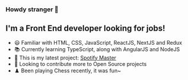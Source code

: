### Howdy stranger 👋


## I'm a Front End developer looking for jobs!

- 😃 Familiar with HTML, CSS, JavaScript, ReactJS, NextJS and Redux
- 📚 Currently learning TypeScript, along with AngularJS and NodeJS
- 🎵 This is my latest project: [Spotify Master][spotify]
- 👯 Looking to contribute more to Open Source projects
- ♟️ Been playing Chess recently, it was fun~


[spotify]: https://musicmasters.herokuapp.com/
